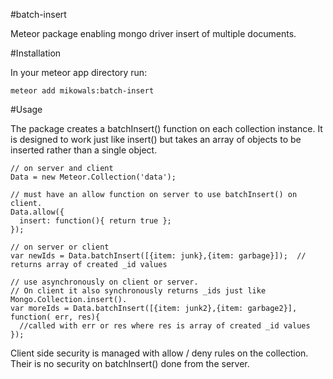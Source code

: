 #batch-insert

Meteor package enabling mongo driver insert of multiple documents.

#Installation

In your meteor app directory run:

    meteor add mikowals:batch-insert

#Usage

The package creates a batchInsert() function on each collection instance.  It is designed to work just like insert() but takes an array of objects to be inserted rather than a single object.

    // on server and client
    Data = new Meteor.Collection('data');

    // must have an allow function on server to use batchInsert() on client.
    Data.allow({
      insert: function(){ return true };
    });

    // on server or client
    var newIds = Data.batchInsert([{item: junk},{item: garbage}]);  // returns array of created _id values

    // use asynchronously on client or server.  
    // On client it also synchronously returns _ids just like Mongo.Collection.insert().
    var moreIds = Data.batchInsert([{item: junk2},{item: garbage2}], function( err, res){
      //called with err or res where res is array of created _id values
    });  

Client side security is managed with allow / deny rules on the collection.  Their is no security on batchInsert() done from the server.  

